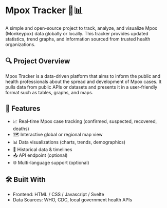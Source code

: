 
# Mpox Tracker 🧬📊

A simple and open-source project to track, analyze, and visualize Mpox (Monkeypox) data globally or locally. This tracker provides updated statistics, trend graphs, and information sourced from trusted health organizations.

## 🔍 Project Overview

Mpox Tracker is a data-driven platform that aims to inform the public and health professionals about the spread and development of Mpox cases. It pulls data from public APIs or datasets and presents it in a user-friendly format such as tables, graphs, and maps.

## 🚀 Features

- 📈 Real-time Mpox case tracking (confirmed, suspected, recovered, deaths)
- 🗺️ Interactive global or regional map view
- 📊 Data visualizations (charts, trends, demographics)
- 📅 Historical data & timelines
- 📤 API endpoint (optional)
- 🌐 Multi-language support (optional)

## 🛠️ Built With

- Frontend: HTML / CSS / Javascript / Svelte
- Data Sources: WHO, CDC, local government health APIs


